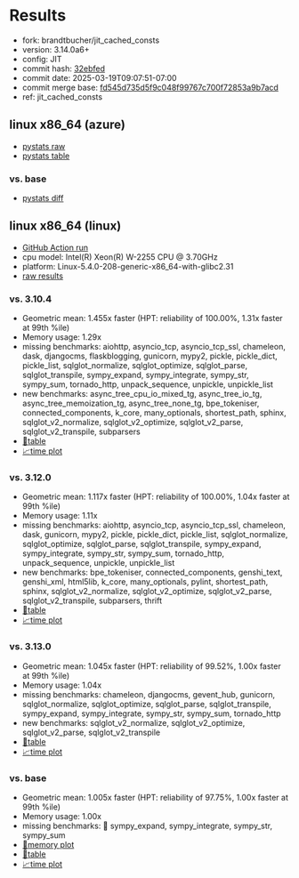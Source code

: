 # Results

- fork: brandtbucher/jit_cached_consts
- version: 3.14.0a6+
- config: JIT
- commit hash: [32ebfed](https://github.com/brandtbucher/cpython/commit/32ebfed)
- commit date: 2025-03-19T09:07:51-07:00
- commit merge base: [fd545d735d5f9c048f99767c700f72853a9b7acd](https://github.com/python/cpython/commit/fd545d735d5f9c048f99767c700f72853a9b7acd)
- ref: jit_cached_consts

## linux x86_64 (azure)

- [pystats raw](bm-20250319-azure-x86_64-brandtbucher-jit_cached_consts-3.14.0a6%2B-32ebfed-pystats.json)
- [pystats table](bm-20250319-azure-x86_64-brandtbucher-jit_cached_consts-3.14.0a6%2B-32ebfed-pystats.md)

### vs. base

- [pystats diff](bm-20250319-azure-x86_64-brandtbucher-jit_cached_consts-3.14.0a6%2B-32ebfed-pystats-vs-base.md)

## linux x86_64 (linux)

- [GitHub Action run](https://github.com/faster-cpython/benchmarking/actions/runs/13951305030)
- cpu model: Intel(R) Xeon(R) W-2255 CPU @ 3.70GHz
- platform: Linux-5.4.0-208-generic-x86_64-with-glibc2.31
- [raw results](bm-20250319-linux-x86_64-brandtbucher-jit_cached_consts-3.14.0a6%2B-32ebfed.json)

### vs. 3.10.4

- Geometric mean: 1.455x faster (HPT: reliability of 100.00%, 1.31x faster at 99th %ile)
- Memory usage: 1.29x
- missing benchmarks: aiohttp, asyncio_tcp, asyncio_tcp_ssl, chameleon, dask, djangocms, flaskblogging, gunicorn, mypy2, pickle, pickle_dict, pickle_list, sqlglot_normalize, sqlglot_optimize, sqlglot_parse, sqlglot_transpile, sympy_expand, sympy_integrate, sympy_str, sympy_sum, tornado_http, unpack_sequence, unpickle, unpickle_list
- new benchmarks: async_tree_cpu_io_mixed_tg, async_tree_io_tg, async_tree_memoization_tg, async_tree_none_tg, bpe_tokeniser, connected_components, k_core, many_optionals, shortest_path, sphinx, sqlglot_v2_normalize, sqlglot_v2_optimize, sqlglot_v2_parse, sqlglot_v2_transpile, subparsers
- [📄table](bm-20250319-linux-x86_64-brandtbucher-jit_cached_consts-3.14.0a6%2B-32ebfed-vs-3.10.4.md)
- [📈time plot](bm-20250319-linux-x86_64-brandtbucher-jit_cached_consts-3.14.0a6%2B-32ebfed-vs-3.10.4.svg)

### vs. 3.12.0

- Geometric mean: 1.117x faster (HPT: reliability of 100.00%, 1.04x faster at 99th %ile)
- Memory usage: 1.11x
- missing benchmarks: aiohttp, asyncio_tcp, asyncio_tcp_ssl, chameleon, dask, gunicorn, mypy2, pickle, pickle_dict, pickle_list, sqlglot_normalize, sqlglot_optimize, sqlglot_parse, sqlglot_transpile, sympy_expand, sympy_integrate, sympy_str, sympy_sum, tornado_http, unpack_sequence, unpickle, unpickle_list
- new benchmarks: bpe_tokeniser, connected_components, genshi_text, genshi_xml, html5lib, k_core, many_optionals, pylint, shortest_path, sphinx, sqlglot_v2_normalize, sqlglot_v2_optimize, sqlglot_v2_parse, sqlglot_v2_transpile, subparsers, thrift
- [📄table](bm-20250319-linux-x86_64-brandtbucher-jit_cached_consts-3.14.0a6%2B-32ebfed-vs-3.12.0.md)
- [📈time plot](bm-20250319-linux-x86_64-brandtbucher-jit_cached_consts-3.14.0a6%2B-32ebfed-vs-3.12.0.svg)

### vs. 3.13.0

- Geometric mean: 1.045x faster (HPT: reliability of 99.52%, 1.00x faster at 99th %ile)
- Memory usage: 1.04x
- missing benchmarks: chameleon, djangocms, gevent_hub, gunicorn, sqlglot_normalize, sqlglot_optimize, sqlglot_parse, sqlglot_transpile, sympy_expand, sympy_integrate, sympy_str, sympy_sum, tornado_http
- new benchmarks: sqlglot_v2_normalize, sqlglot_v2_optimize, sqlglot_v2_parse, sqlglot_v2_transpile
- [📄table](bm-20250319-linux-x86_64-brandtbucher-jit_cached_consts-3.14.0a6%2B-32ebfed-vs-3.13.0.md)
- [📈time plot](bm-20250319-linux-x86_64-brandtbucher-jit_cached_consts-3.14.0a6%2B-32ebfed-vs-3.13.0.svg)

### vs. base

- Geometric mean: 1.005x faster (HPT: reliability of 97.75%, 1.00x faster at 99th %ile)
- Memory usage: 1.00x
- missing benchmarks: 🔴 sympy_expand, sympy_integrate, sympy_str, sympy_sum
- [🧠memory plot](bm-20250319-linux-x86_64-brandtbucher-jit_cached_consts-3.14.0a6%2B-32ebfed-vs-base-mem.svg)
- [📄table](bm-20250319-linux-x86_64-brandtbucher-jit_cached_consts-3.14.0a6%2B-32ebfed-vs-base.md)
- [📈time plot](bm-20250319-linux-x86_64-brandtbucher-jit_cached_consts-3.14.0a6%2B-32ebfed-vs-base.svg)

